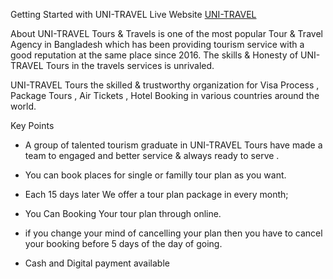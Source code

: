 Getting Started with UNI-TRAVEL
Live Website [UNI-TRAVEL](https://uni-travel-s.web.app/)

About
UNI-TRAVEL Tours & Travels is one of the most popular Tour & Travel Agency in Bangladesh which has been providing tourism service with a good reputation at the same place since 2016. The skills & Honesty of UNI-TRAVEL Tours in the travels services is unrivaled.

UNI-TRAVEL Tours the skilled & trustworthy organization for Visa Process , Package Tours , Air Tickets , Hotel Booking in various countries around the world.

Key Points
- A group of talented tourism graduate in UNI-TRAVEL Tours have made a team to engaged and better service & always ready to serve .

- You can book places for single or familly tour plan as you want.

- Each 15 days later We offer a tour plan package in every month;

- You Can Booking Your tour plan through online.

- if you change your mind of cancelling your plan then you have to cancel your booking before 5 days of the day of going.

- Cash and Digital payment available